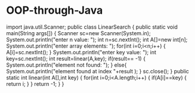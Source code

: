 # OOP-through-Java
import java.util.Scanner;
public class LinearSearch {
	public static void main(String args[]) {
	Scanner sc=new Scanner(System.in);
	System.out.println("enter n value: ");
	int n=sc.nextInt();
	int A[]=new int[n];
	System.out.println("enter array elements: ");
	for(int i=0;i<n;i++) {
	A[i]=sc.nextInt();
	}
	System.out.println("enter key value: ");
	int key=sc.nextInt();
	int result=linear(A,key);
	if(result== -1) {
		System.out.println("element not found: ");
	}
	else{
		System.out.println("element found at index "+result );
	}
	sc.close();
	}
	public static int linear(int A[],int key) {
		for(int i=0;i<A.length;i++) {
			if(A[i]==key) {
			return i;
			}
	}
	return -1;
	}
}


	
